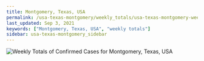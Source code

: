 ```yaml
---
title: Montgomery, Texas, USA
permalink: /usa-texas-montgomery/weekly_totals/usa-texas-montgomery-weekly_totals.html
last_updated: Sep 3, 2021
keywords: ["Montgomery, Texas, USA", "weekly totals"]
sidebar: usa-texas-montgomery_sidebar
---
```


![Weekly Totals of Confirmed Cases for Montgomery, Texas, USA](/covid_tracker/images/graphs/usa-texas-montgomery-weekly_totals_graph.png)
